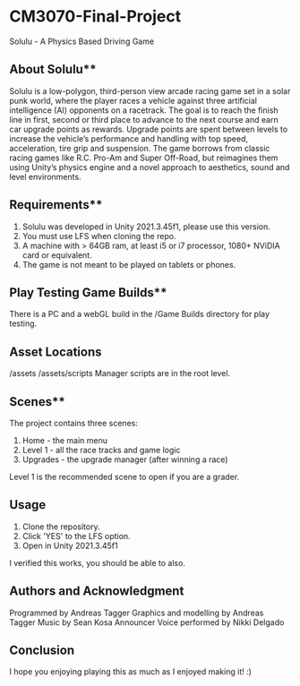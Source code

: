 # CM3070-Final-Project
 Solulu - A Physics Based Driving Game

 ## About Solulu**
Solulu is a low-polygon, third-person view arcade racing game set in a solar punk world, where the player races a vehicle against three artificial intelligence (AI) opponents on a racetrack. The goal is to reach the finish line in first, second or third place to advance to the next course and earn car upgrade points as rewards. Upgrade points are spent between levels to increase the vehicle’s performance and handling with top speed, acceleration, tire grip and suspension. The game borrows from classic racing games like R.C. Pro-Am and Super Off-Road, but reimagines them using Unity’s physics engine and a novel approach to aesthetics, sound and level environments. 

 ## Requirements**
1. Solulu was developed in Unity 2021.3.45f1, please use this version.
2. You must use LFS when cloning the repo.
3. A machine with > 64GB ram, at least i5 or i7 processor, 1080+ NViDIA card or equivalent.
4. The game is not meant to be played on tablets or phones.

 ## Play Testing Game Builds**
 There is a PC and a webGL build in the /Game Builds directory for play testing.

## **Asset Locations**
/assets
/assets/scripts
Manager scripts are in the root level.

 ## Scenes**
 The project contains three scenes:
 1. Home - the main menu
 2. Level 1 - all the race tracks and game logic
 3. Upgrades - the upgrade manager (after winning a race)

 Level 1 is the recommended scene to open if you are a grader.

## **Usage**
1. Clone the repository. 
2. Click 'YES' to the LFS option.
3. Open in Unity 2021.3.45f1

I verified this works, you should be able to also.

## **Authors and Acknowledgment**
Programmed by Andreas Tagger
Graphics and modelling by Andreas Tagger
Music by Sean Kosa
Announcer Voice performed by Nikki Delgado

## **Conclusion**
I hope you enjoying playing this as much as I enjoyed making it! :)